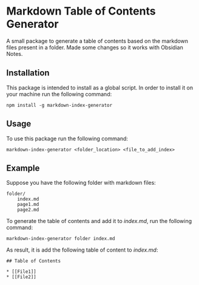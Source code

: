 # Markdown Table of Contents Generator

A small package to generate a table of contents based on the markdown files present in a folder. Made some changes so it works with Obsidian Notes.

## Installation

This package is intended to install as a global script.
In order to install it on your machine run the following command:

```
npm install -g markdown-index-generator
```

## Usage

To use this package run the following command:


```
markdown-index-generator <folder_location> <file_to_add_index>
```


## Example

Suppose you have the following folder with markdown files:

```
folder/
    index.md
    page1.md
    page2.md
```

To generate the table of contents and add it to *index.md*, run the following command:

```
markdown-index-generator folder index.md
```

As result, it is add the following table of content to *index.md*:

```
## Table of Contents

* [[File1]]
* [[File2]]
```
